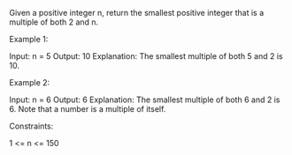 Given a positive integer n, return the smallest positive integer that is a
multiple of both 2 and n.

Example 1:


Input: n = 5
Output: 10
Explanation: The smallest multiple of both 5 and 2 is 10.


Example 2:


Input: n = 6
Output: 6
Explanation: The smallest multiple of both 6 and 2 is 6. Note that a number
is a multiple of itself.



Constraints:


1 <= n <= 150




